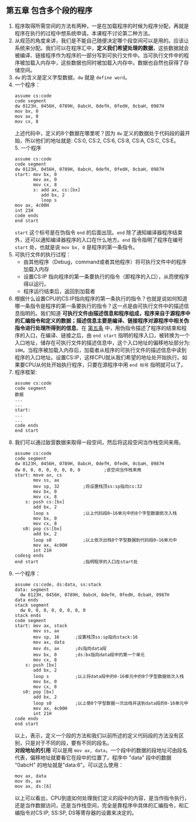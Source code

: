 ## 第五章 包含多个段的程序     
1.  程序取得所需空间的方法有两种，一是在加载程序的时候为程序分配，再就是程序在执行的过程中想系统申请。本课程不讨论第二种方法。      
2.  从规范的角度来讲，我们是不能自己随便决定哪个段空间可以是用的。应该让系统来分配。我们可以在程序汇中，__定义我们希望处理的数据__，这些数据就会被编译、链接程序作为程序的一部分写到可执行文件中。当可执行文件中的程序被加载入内存中，这些数据也同时被加载入内存中。数据也自然也获得了存储空间。      
3.  `dw` 的含义是定义字型数据，`dw` 就是 `define word`。     
4.  一个程序：      
    ```
    assume cs:code
    code segment
    dw 0123H, 0456H, 0789H, 0abcH, 0defH, 0fedH, 0cbaH, 0987H
    mov bx, 0
    mov ax, 0
    mov cx, 8
    ```
    上述代码中，定义的8个数据在哪里呢？因为 `dw` 定义的数据处于代码段的最开始，所以他们的地址就是: CS:0, CS:2, CS:6, CS:8, CS:A, CS:C, CS:E。      
<span id="锚点1">5.  一个程序</span>
    ```
    assume cs:code
    code segment
    dw 0123H, 0456H, 0789H, 0abcH, 0defH, 0fedH, 0cbaH, 0987H
    start: mov bx, 0
           mov ax, 0
           mov cx, 8
           s: add ax, cs:[bx]
              add bx, 2
              loop s
    mov ax, 4c00H
    int 21H
    code ends
    end start
    ```
    `start` 这个标号是在伪指令 `end` 的后面出现。`end` 除了通知编译器程序结束外，还可以通知编译器程序的入口在什么地方。`end` 指令指明了程序在编号 `start` 处，也就是说 `mov bx, 0` 是程序的第一条指令。      
6.  可执行文件的执行过程：      
    + 由其他程序（Debug，command或者其他程序）将可执行文件中的程序加载入内存        
    + 设置CS:IP 指向程序的第一条要执行的指令（即程序的入口），从而使程序得以运行。    
    + 程序运行结束后，返回到加载者      
7.  根据什么设置CPU的CS:IP指向程序的第一条执行的指令？也就是说如何知道哪一条指令是程序的第一条要执行的指令？这一点是由可执行文件中的描述信息指明的。我们知道 __可执行文件由描述信息和程序组成，程序来自于源程序中的汇编指令和定义的数据；描述信息主要是编译、链接程序对源程序中相关伪指令进行处理所得到的信息__。在 [第五条](#锚点1) 中，用伪指令描述了程序的结束和程序的入口，在编译、链接之后，由 `end start` 指明的程序入口，被转换为一个入口地址，储存在可执行文件的描述信息中，这个入口地址的偏移地址部分为: `10H`。当程序被加载入内存后，加载者从程序的可执行文件的描述信息中读到程序的入口地址。设置CS:IP，这样CPU就从我们希望的地址处开始执行。如果要CPU从何处开始执行程序，只要在源程序中用 `end 标号` 指明就可以了。       
8.  程序框架:     
    ```
    assume cs:code
    code segment
    数据
    ...
    ...
    start: 
    ...
    ...
    code ends
    end start
    ```
9.  我们可以通过敌营数据来取得一段空间，然后将这段空间当作栈空间来用。      
    ```
    assume cs:code
    code segment
    dw 0123H, 0456H, 0789H, 0abcH, 0defH, 0fedH, 0cbaH, 0987H
    dw 0, 0, 0, 0, 0, 0, 0, 0         ;该空间当作栈来用
    start: move ax, cs
           mov ss, ax
           mov sp, 32         ;将设置栈顶ss:sp指向cs:32
           mov bx, 0
           mov cx, 8
        s: push cs:[bx]
           add bx, 2
           loop s             ;以上代码段0~16单元中的8个字型数据依次入栈
           mov bx, 0
           mov cx, 8
       s0: pop cs:[bx]
           add bx, 2
           loop s0            ;以上依次出栈8个字型数据到代码段0~16单元中
           mov ax, 4c00H
           int 21H
    codesg ends
    end start                 ;指明程序的入口在start处
    ```
10.  一个程序：   
     ```
     assume cs:code, ds:data, ss:stack
     data: segment
       dw 0123H, 0456H, 0789H, 0abcH, 0defH, 0fedH, 0cbaH, 0987H
     data ends
     stack segment
       dw 0, 0, 0, 0, 0, 0, 0, 0
     stack ends
     code segment
     start: mov ax, stack
            mov ss, ax
            mov sp, 16      ;设置栈顶ss:sp指向stack:16
            mov ax, data
            mov ds, ax      ;ds指向data段
            mov bx, 0       ;ds:bx指向data段中的第一个单元
            mov cx, 8
         s: push [bx]
            add bx, 2
            loop s          ;以上将data段中的0-16单元中的8个字型数据依次入栈
            mov bx, 0
            mov cx, 8
        s0: pop [bx]
            add bx, 2
            loop s0         ;以上使8个字型数据一次出栈并送到data段的0-16单元中
            mov ax, 4c00H
            int 21H
     code ends
     end start
     ```
     以上，表示，定义一个段的方法和我们以前所述的定义代码段的方法没有区别，只是对于不同的段，要有不同的段名。      
     __对段地址的引用__ 可以是用 `mov ax, data`，一个段中的数据的段地址可由段名代表，偏移地址就要看它在段中的位置了。程序中 "data" 段中的数据 "0abcH" 的地址就是"data:6"。可以这么使用：      
     ```
     mov ax, data
     mov ds, ax
     mov ax, ds:[6]
     ```
     以上可以看出，CPU到底如何处理我们定义的段中的内容，是当作指令执行，还是当作数据访问，还是当作栈空间，完全是靠程序中具体的汇编指令，和汇编指令对CS:IP, SS:SP, DS等寄存器的设置来决定的。      
